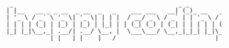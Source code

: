 <div align="center">

<pre>
  _                                             _ _             _ 
 | |__   __ _ _ __  _ __  _   _    ___ ___   __| (_)_ __   __ _| |
 | '_ \ / _` \ '_ \| '_ \| | | |  / __/ _ \ / _` | | '_ \ / _` | |
 | | | | (_| | |_) | |_) | |_| | | (_| (_) | (_| | | | | | (_| |_|
 |_| |_|\__,_| .__/| .__/ \__, |  \___\___/ \__,_|_|_| |_|\__, (_)
             |_|   |_|    |___/                           |___/   
</pre>

</div>

